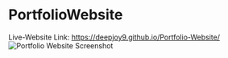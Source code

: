 # PortfolioWebsite
Live-Website Link: https://deepjoy9.github.io/Portfolio-Website/
![Portfolio Website Screenshot](https://user-images.githubusercontent.com/49182381/175346589-4521f1f2-30c4-4af1-adf4-c6aa0b133bcb.PNG)

